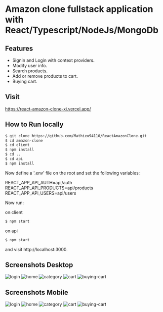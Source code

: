 # Amazon clone fullstack application with React/Typescript/NodeJs/MongoDb

## Features

- Signin and Login with context providers.
- Modify user info.
- Search products.
- Add or remove products to cart.
- Buying cart.

## Visit

https://react-amazon-clone-xi.vercel.app/

## How to Run locally

```bash
$ git clone https://github.com/Mathieu94110/ReactAmazonClone.git
$ cd amazon-clone
$ cd client
$ npm install 
$ cd ..
$ cd api
$ npm install 
```

Now define a '.env' file on the root and set the following variables:

REACT_APP_API_AUTH=api/auth
REACT_APP_API_PRODUCTS=api/products
REACT_APP_API_USERS=api/users


Now run:

on client
```bash
$ npm start
```

on api
```bash
$ npm start
```

and visit http://localhost:3000.

## Screenshots Desktop

![login](client/src/assets/images/login-page.png?raw=true "LoginPage")
![home](client/src/assets/images/home-page.png?raw=true "HomePage")
![category](client/src/assets/images/category-page.png?raw=true "CategoryBasedPage")
![cart](client/src/assets/images/cart-page.png?raw=true "Playlists")
![buying-cart](client/src/assets/images/buying-cart-page.png?raw=true "laylistDetails")

## Screenshots Mobile

![login](client/src/assets/images/login-page-mobile.png?raw=true "LoginPage")
![home](client/src/assets/images/home-page-mobile.png?raw=true "HomePage")
![category](client/src/assets/images/category-page-mobile.png?raw=true "CategoryBasedPage")
![cart](client/src/assets/images/cart-page-mobile.png?raw=true "Playlists")
![buying-cart](client/src/assets/images/buying-cart-page-mobile.png?raw=true "laylistDetails")